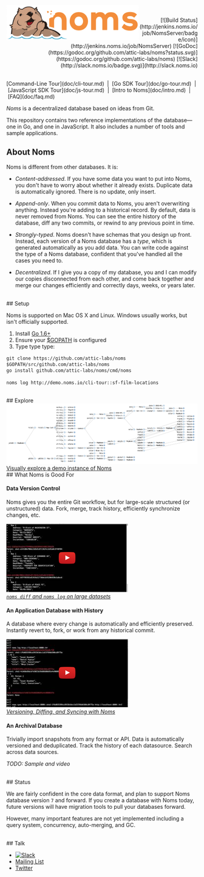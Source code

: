 <img src='doc/nommy_cropped_smaller.png' align='left' width='350' title='Nommy, the snacky otter'>
<p align='right'>
<br>
[![Build Status](http://jenkins.noms.io/job/NomsServer/badge/icon)](http://jenkins.noms.io/job/NomsServer) 
[![GoDoc](https://godoc.org/github.com/attic-labs/noms?status.svg)](https://godoc.org/github.com/attic-labs/noms)
[![Slack](http://slack.noms.io/badge.svg)](http://slack.noms.io)
</p>
<br clear='all'/>
[Command-Line Tour](doc/cli-tour.md)&nbsp; | &nbsp;[Go SDK Tour](doc/go-tour.md)&nbsp; | &nbsp;[JavaScript SDK Tour](doc/js-tour.md)&nbsp; | &nbsp;[Intro to Noms](doc/intro.md)&nbsp; | &nbsp;[FAQ](doc/faq.md)

*Noms* is a decentralized database based on ideas from Git.

This repository contains two reference implementations of the database—one in Go, and one in JavaScript. It also includes a number of tools and sample applications.

## About Noms

Noms is different from other databases. It is:

* *Content-addressed*. If you have some data you want to put into Noms, you don't have to worry about whether it already exists. Duplicate data is automatically ignored. There is no update, only insert.

* *Append-only*. When you commit data to Noms, you aren't overwriting anything. Instead you're adding to a historical record. By default, data is never removed from Noms. You can see the entire history of the database, diff any two commits, or rewind to any previous point in time.

* *Strongly-typed*. Noms doesn't have schemas that you design up front. Instead, each version of a Noms database has a *type*, which is generated automatically as you add data. You can write code against the type of a Noms database, confident that you've handled all the cases you need to.

* *Decentralized*. If I give you a copy of my database, you and I can modify our copies disconnected from each other, and come back together and merge our changes efficiently and correctly days, weeks, or years later.

<br/>
## Setup

Noms is supported on Mac OS X and Linux. Windows usually works, but isn't officially supported.

1. Install [Go 1.6+](https://golang.org/dl/)
2. Ensure your [$GOPATH](https://github.com/golang/go/wiki/GOPATH) is configured
3. Type type type:
```
git clone https://github.com/attic-labs/noms $GOPATH/src/github.com/attic-labs/noms
go install github.com/attic-labs/noms/cmd/noms

noms log http://demo.noms.io/cli-tour::sf-film-locations
```


<br/>
## Explore
<a href="http://splore.noms.io/?db=https://demo.noms.io/cli-tour"><img src="doc/splore.png"><br>Visually explore a demo instance of Noms</a>

<br/>
## What Noms is Good For

#### Data Version Control

Noms gives you the entire Git workflow, but for large-scale structured (or unstructured) data. Fork, merge, track history, efficiently synchronize changes, etc.

[<img src="doc/data-version-control.png" width="320" height="180">](https://www.youtube.com/watch?v=Zeg9CY3BMes)<br/>
*[`noms diff` and `noms log` on large datasets](https://www.youtube.com/watch?v=Zeg9CY3BMes)*


#### An Application Database with History

A database where every change is automatically and efficiently preserved. Instantly revert to, fork, or work from any historical commit.

[<img src="doc/versioned-database.png" width="320" height="180">](https://www.youtube.com/watch?v=JDO3z0vHEso)<br/>
*[Versioning, Diffing, and Syncing with Noms](https://www.youtube.com/watch?v=JDO3z0vHEso)*


#### An Archival Database

Trivially import snapshots from any format or API. Data is automatically versioned and deduplicated. Track the history of each datasource. Search across data sources.

*TODO: Sample and video*


<br>
## Status

We are fairly confident in the core data format, and plan to support Noms database version `7` and forward. If you create a database with Noms today, future versions will have migration tools to pull your databases forward.

However, many important features are not yet implemented including a query system, concurrency, auto-merging, and GC.


<br>
## Talk

- [![Slack](http://slack.noms.io/badge.svg)](http://slack.noms.io)
- [Mailing List](https://groups.google.com/forum/#!forum/nomsdb)
- [Twitter](https://twitter.com/nomsdb)
